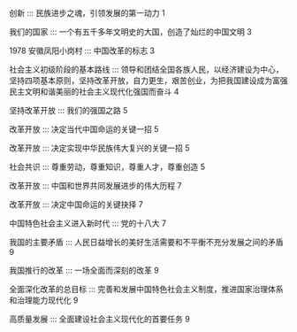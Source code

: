 创新 ::: 民族进步之魂，引领发展的第一动力 1

我们的国家 ::: 一个有五千多年文明史的大国，创造了灿烂的中国文明 3

1978 安徽凤阳小岗村 ::: 中国改革的标志 3

社会主义初级阶段的基本路线 ::: 领导和团结全国各族人民，以经济建设为中心，坚持四项基本原则，坚持改革开放，自力更生，艰苦创业，为把我国建设成为富强民主文明和谐美丽的社会主义现代化强国而奋斗 4

坚持改革开放 ::: 我们的强国之路 5

改革开放 ::: 决定当代中国命运的关键一招 5

改革开放 ::: 决定实现中华民族伟大复兴的关键一招 5

社会共识 ::: 尊重劳动，尊重知识，尊重人才，尊重创造 5

改革开放 ::: 中国和世界共同发展进步的伟大历程 7

改革开放 ::: 决定中国命运的关键抉择 7

中国特色社会主义进入新时代 ::: 党的十八大 7

我国的主要矛盾 ::: 人民日益增长的美好生活需要和不平衡不充分发展之间的矛盾 9

我国推行的改革 ::: 一场全面而深刻的改革 9

全面深化改革的总目标 ::: 完善和发展中国特色社会主义制度，推进国家治理体系和治理能力现代化 9

高质量发展 ::: 全面建设社会主义现代化的首要任务 9




